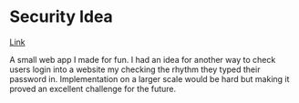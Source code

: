 # Security Idea 
[Link](https://scottyzen.github.io/)

A small web app I made for fun. I had an idea for another way to check users login into a website my checking the rhythm they typed their password in. Implementation on a larger scale would be hard but making it proved an excellent challenge for the future.
